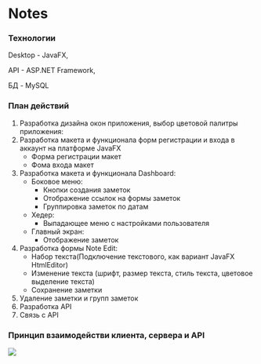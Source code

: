 # Notes

### Технологии
Desktop - JavaFX,

API - ASP.NET Framework,

БД - MySQL

### План действий
1. Разработка дизайна окон приложения, выбор цветовой палитры приложения:
2. Разработка макета и функционала форм регистрации и входа в аккаунт на платформе JavaFX
	- Форма регистрации макет
	- Фома входа макет
3. Разработка макета и функционала Dashboard:
	- Боковое меню:
		- Кнопки создания заметок
		- Отображение ссылок на формы заметок
		- Группировка заметок по датам
	- Хедер:
		- Выпадающее меню с настройками пользователя
	- Главный экран:
		- Отображение заметок
4. Разработка формы Note Edit:
	- Набор текста(Подключение текстового, как вариант JavaFX HtmlEditor)
	- Изменение текста (шрифт, размер текста, стиль текста, цветовое выделение текста)
	- Сохранение заметки
5. Удаление заметки и групп заметок
6. Разработка API
7. Связь с API

### Принцип взаимодействи клиента, сервера и API
![](https://i.imgur.com/7asH06ah.jpg)
